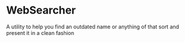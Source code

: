 # WebSearcher
A utility to help you find an outdated name or anything of that sort and present it in a clean fashion

